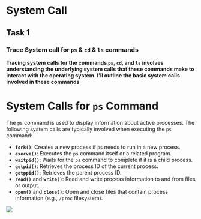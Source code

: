 # System Call 
## Task 1
### Trace System call for `ps` & `cd` & `ls`  commands
**Tracing system calls for the commands `ps`, `cd`, and `ls` involves understanding the underlying system calls that these commands make to interact with the operating system. I'll outline the basic system calls involved in these commands**
# System Calls for `ps` Command

The `ps` command is used to display information about active processes. The following system calls are typically involved when executing the `ps` command:

- **`fork()`**: Creates a new process if `ps` needs to run in a new process.
- **`execve()`**: Executes the `ps` command itself or a related program.
- **`waitpid()`**: Waits for the `ps` command to complete if it is a child process.
- **`getpid()`**: Retrieves the process ID of the current process.
- **`getppid()`**: Retrieves the parent process ID.
- **`read()`** and **`write()`**: Read and write process information to and from files or output.
- **`open()`** and **`close()`**: Open and close files that contain process information (e.g., `/proc` filesystem).
<div>
  <img src="https://github.com/user-attachments/assets/122ccfa4-4eb4-49f6-95fb-53c156bea510">
</div>



